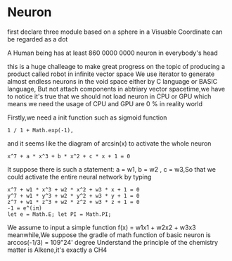 # Neuron
first declare three module based on a sphere in a Visuable Coordinate can be regarded as a dot

A Human being has at least 860 0000 0000 neuron in everybody's head

this is a huge challeage to make great progress on the topic of producing a product called robot in infinite vector space
We use iterator to generate almost endless neurons in the void space either by C language or BASIC language,
But not attach components in abtriary vector spacetime,we have to notice it's true that we should not load neuron in CPU or GPU which means we need 
the usage of CPU and GPU are 0 % in reality world

Firstly,we need a init function such as sigmoid function  

    1 / 1 + Math.exp(-1),
and it seems like the diagram of arcsin(x)
to activate the whole neuron 

    x^7 + a * x^3 + b * x^2 + c * x + 1 = 0
It suppose there is such a statement: a = w1, b = w2 , c = w3,So that
we could activate the entire neural network by typing

    x^7 + w1 * x^3 + w2 * x^2 + w3 * x + 1 = 0
    y^7 + w1 * y^3 + w2 * y^2 + w3 * y + 1 = 0
    z^7 + w1 * z^3 + w2 * z^2 + w3 * z + 1 = 0
    -1 = e^(iπ)
    let e = Math.E; let PI = Math.PI;
    
We assume to input a simple function f(x) = w1x1 + w2x2 + w3x3 
meanwhile,We suppose the gradle of math function of basic neuron is 
arccos(-1/3) = 109"24' degree 
Understand the principle of the chemistry matter is Alkene,it's exactly a CH4 
